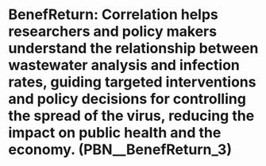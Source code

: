 # BenefReturn: __Correlation helps researchers and policy makers understand the relationship between wastewater analysis and infection rates, guiding targeted interventions and policy decisions for controlling the spread of the virus, reducing the impact on public health and the economy.__ (PBN__BenefReturn_3)

